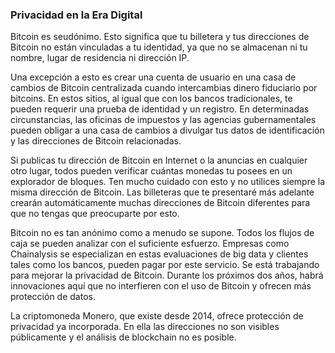 ### Privacidad en la Era Digital

Bitcoin es seudónimo. Esto significa que tu billetera y tus direcciones de Bitcoin no están vinculadas a tu identidad, ya que no se almacenan ni tu nombre, lugar de residencia ni dirección IP.

Una excepción a esto es crear una cuenta de usuario en una casa de cambios de Bitcoin centralizada cuando intercambias dinero fiduciario por bitcoins. En estos sitios, al igual que con los bancos tradicionales, te pueden requerir una prueba de identidad y un registro. En determinadas circunstancias, las oficinas de impuestos y las agencias gubernamentales pueden obligar a una casa de cambios a divulgar tus datos de identificación y las direcciones de Bitcoin relacionadas.

Si publicas tu dirección de Bitcoin en Internet o la anuncias en cualquier otro lugar, todos pueden verificar cuántas monedas tu posees en un explorador de bloques. Ten mucho cuidado con esto y no utilices siempre la misma dirección de Bitcoin. Las billeteras que te presentaré más adelante crearán automáticamente muchas direcciones de Bitcoin diferentes para que no tengas que preocuparte por esto.

Bitcoin no es tan anónimo como a menudo se supone. Todos los flujos de caja se pueden analizar con el suficiente esfuerzo. Empresas como Chainalysis se especializan en estas evaluaciones de big data y clientes tales como los bancos, pueden pagar por este servicio. Se está trabajando para mejorar la privacidad de Bitcoin. Durante los próximos dos años, habrá innovaciones aquí que no interfieren con el uso de Bitcoin y ofrecen más protección de datos.

La criptomoneda Monero, que existe desde 2014, ofrece protección de privacidad ya incorporada. En ella las direcciones no son visibles públicamente y el análisis de blockchain no es posible.
